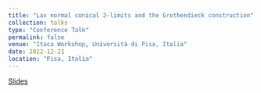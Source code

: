 ```yaml
---
title: "Lax normal conical 2-limits and the Grothendieck construction"
collection: talks
type: "Conference Talk"
permalink: false
venue: "Itaca Workshop, Università di Pisa, Italia"
date: 2022-12-21
location: "Pisa, Italia"
---
```

[Slides](https://github.com/lucamesiti/lucamesiti.github.io/blob/5b8c211cd3d024fc97a9aa633b5675a67f541eba/files/Talk-2022-12-21-Itaca_Laxnlimitsgrothconstr.pdf)
